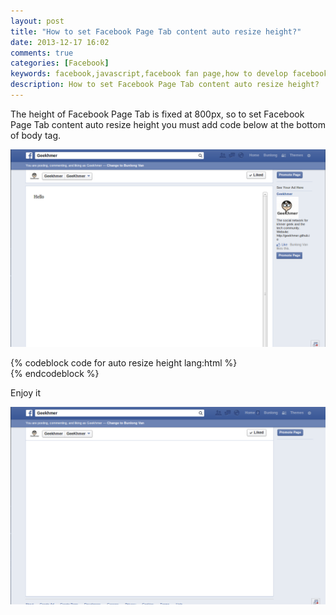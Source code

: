 ```yaml
---
layout: post
title: "How to set Facebook Page Tab content auto resize height?"
date: 2013-12-17 16:02
comments: true
categories: [Facebook]
keywords: facebook,javascript,facebook fan page,how to develop facebook page tab?, how to set facebook page tab content auto resize height?
description: How to set Facebook Page Tab content auto resize height?
---
```


<!-- **Content start here** -->
<p>
The height of Facebook Page Tab is fixed at 800px, so to set Facebook Page Tab content auto resize height you must add code below at the bottom of body tag.<br/>
</p>
<p>
  <a class="fancybox" href="/images/page_tab_not_yet_resize.png"><img src="/images/page_tab_not_yet_resize.png" width="680" /></a><br/>
</p>
{% codeblock code for auto resize height lang:html %}
<div id="fb-root"></div>
<script type="text/javascript" src="http://connect.facebook.net/de_DE/all.js1">
</script>
<script type="text/javascript">
  window.fbAsyncInit = function() {
    FB.init({
      appId : 'APP_ID',
      cookie : true
    });
  }

  window.onload = function() {
    FB.Canvas.setAutoGrow(10);
  }
</script>
{% endcodeblock %}
<p>
  Enjoy it
</p>
<p>
  <a class="fancybox" href="/images/page_tab_resize_already.png"><img src="/images/page_tab_resize_already.png" width="680" /></a><br/>
</p>
